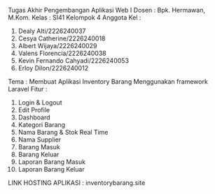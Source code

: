 Tugas Akhir Pengembangan Aplikasi Web I
Dosen : Bpk. Hermawan, M.Kom.
Kelas : SI41
Kelompok 4 
Anggota Kel : 
1. Dealy Alti/2226240037
2. Cesya Catherine/2226240018
3. Albert Wijaya/2226240029
4. Valens Florencia/2226240038
5. Kevin Fernando Cahyadi/2226240053
6. Erloy Dilon/2226240012

Tema : Membuat Aplikasi Inventory Barang Menggunakan framework Laravel
Fitur :
1. Login & Logout
2. Edit Profile
3. Dashboard
4. Kategori Barang
5. Nama Barang & Stok Real Time
6. Nama Supplier
7. Barang Masuk
8. Barang Keluar
9. Laporan Barang Masuk
10. Laporan Barang Keluar

LINK HOSTING APLIKASI : inventorybarang.site
